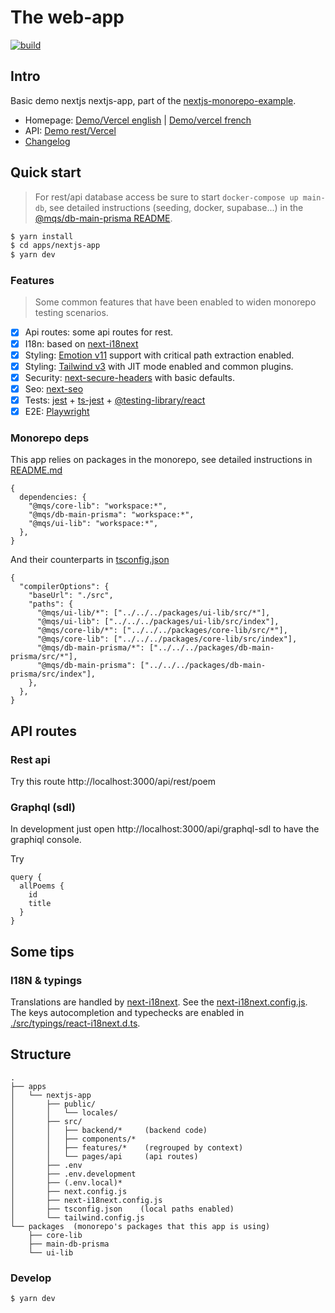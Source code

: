 # The web-app

<p align="left">
  <a aria-label="Build" href="https://github.com/mqschwanda/nextjs-monorepo/actions?query=workflow%3ACI">
    <img alt="build" src="https://img.shields.io/github/workflow/status/mqschwanda/nextjs-monorepo/CI-web-app/main?label=CI&logo=github&style=flat-quare&labelColor=000000" />
  </a>
</p>

## Intro

Basic demo nextjs nextjs-app, part of the [nextjs-monorepo-example](https://github.com/mqschwanda/nextjs-monorepo).

- Homepage: [Demo/Vercel english](https://monorepo-nextjs-app.vercel.app/en/home) | [Demo/vercel french](https://monorepo-nextjs-app.vercel.app/fr/home)
- API: [Demo rest/Vercel](https://monorepo-nextjs-app.vercel.app/api/rest/post/1)
- [Changelog](https://github.com/mqschwanda/monorepo-nextjs-app/blob/main/apps/nextjs-app/CHANGELOG.md)

## Quick start

> For rest/api database access be sure to start `docker-compose up main-db`,
> see detailed instructions (seeding, docker, supabase...) in the [@mqs/db-main-prisma README](https://github.com/mqschwanda/nextjs-monorepo/blob/main/packages/db-main-prisma/README.md).

```bash
$ yarn install
$ cd apps/nextjs-app
$ yarn dev
```

### Features

> Some common features that have been enabled to widen monorepo testing scenarios.

- [x] Api routes: some api routes for rest.
- [x] I18n: based on [next-i18next](https://github.com/isaachinman/next-i18next)
- [x] Styling: [Emotion v11](https://emotion.sh/) support with critical path extraction enabled.
- [x] Styling: [Tailwind v3](https://tailwindcss.com/) with JIT mode enabled and common plugins.
- [x] Security: [next-secure-headers](https://github.com/jagaapple/next-secure-headers) with basic defaults.
- [x] Seo: [next-seo](https://github.com/garmeeh/next-seo)
- [x] Tests: [jest](https://jestjs.io/) + [ts-jest](https://github.com/kulshekhar/ts-jest) + [@testing-library/react](https://testing-library.com/)
- [x] E2E: [Playwright](https://playwright.dev/)

### Monorepo deps

This app relies on packages in the monorepo, see detailed instructions in [README.md](https://github.com/mqschwanda/nextjs-monorepo)

```json5
{
  dependencies: {
    "@mqs/core-lib": "workspace:*",
    "@mqs/db-main-prisma": "workspace:*",
    "@mqs/ui-lib": "workspace:*",
  },
}
```

And their counterparts in [tsconfig.json](./tsconfig.json)

```json5
{
  "compilerOptions": {
    "baseUrl": "./src",
    "paths": {
      "@mqs/ui-lib/*": ["../../../packages/ui-lib/src/*"],
      "@mqs/ui-lib": ["../../../packages/ui-lib/src/index"],
      "@mqs/core-lib/*": ["../../../packages/core-lib/src/*"],
      "@mqs/core-lib": ["../../../packages/core-lib/src/index"],
      "@mqs/db-main-prisma/*": ["../../../packages/db-main-prisma/src/*"],
      "@mqs/db-main-prisma": ["../../../packages/db-main-prisma/src/index"],
    },
  },
}
```

## API routes

### Rest api

Try this route http://localhost:3000/api/rest/poem

### Graphql (sdl)

In development just open http://localhost:3000/api/graphql-sdl to have the graphiql console.

Try

```gql
query {
  allPoems {
    id
    title
  }
}
```

## Some tips

### I18N & typings

Translations are handled by [next-i18next](https://github.com/isaachinman/next-i18next).
See the [next-i18next.config.js](./next-i18next.config.js).
The keys autocompletion and typechecks are enabled in [./src/typings/react-i18next.d.ts](./src/typings/react-i18next.d.ts).

## Structure

```
.
├── apps
│   └── nextjs-app
│       ├── public/
│       │   └── locales/
│       ├── src/
│       │   ├── backend/*     (backend code)
│       │   ├── components/*
│       │   ├── features/*    (regrouped by context)
│       │   └── pages/api     (api routes)
│       ├── .env
│       ├── .env.development
│       ├── (.env.local)*
│       ├── next.config.js
│       ├── next-i18next.config.js
│       ├── tsconfig.json    (local paths enabled)
│       └── tailwind.config.js
└── packages  (monorepo's packages that this app is using)
    ├── core-lib
    ├── main-db-prisma
    └── ui-lib
```

### Develop

```
$ yarn dev
```
